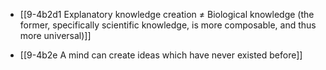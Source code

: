 - [[9-4b2d1 Explanatory knowledge creation ≠ Biological knowledge (the former, specifically scientific knowledge, is more composable, and thus more universal)]]

- [[9-4b2e A mind can create ideas which have never existed before]]
